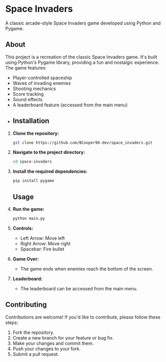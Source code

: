 # Space Invaders

A classic arcade-style Space Invaders game developed using Python and Pygame.
## About

This project is a recreation of the classic Space Invaders game. It's built using Python's Pygame library, providing a fun and nostalgic experience. The game features:

-   Player-controlled spaceship
-   Waves of invading enemies
-   Shooting mechanics
-   Score tracking
-   Sound effects
-   A leaderboard feature (accessed from the main menu)
-   ## Installation

1.  **Clone the repository:**
    ```bash
    git clone https://github.com/BCooper96-dev/space_invaders.git
    ```
2.  **Navigate to the project directory:**
    ```bash
    cd space-invaders
    ```
3.  **Install the required dependencies:**
    ```bash
    pip install pygame
    ```
    ## Usage

1.  **Run the game:**
    ```bash
    python main.py
    ```
2.  **Controls:**
    -   Left Arrow: Move left
    -   Right Arrow: Move right
    -   Spacebar: Fire bullet
3.  **Game Over:**
    -   The game ends when enemies reach the bottom of the screen.
4. **Leaderboard:**
    - The leaderboard can be accessed from the main menu.
 
  ## Contributing

Contributions are welcome! If you'd like to contribute, please follow these steps:

1.  Fork the repository.
2.  Create a new branch for your feature or bug fix.
3.  Make your changes and commit them.
4.  Push your changes to your fork.
5.  Submit a pull request.
